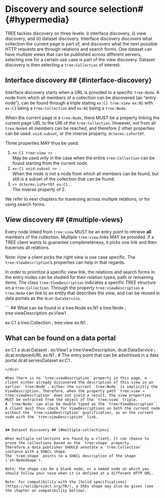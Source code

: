 # Discovery and source selection# {#hypermedia}

TREE tackles discovery on three levels: i) interface discovery, ii) view discovery, and iii) dataset discovery.
Interface discovery discovers what collection the current page is part of, and discovers what the next possible HTTP requests are through relations and search forms.
One dataset can have multiple views that can be published across different servers, selecting one for a certain use case is part of the view discovery.
Dataset discovery is then selecting a `tree:Collection` of interest.


## Interface discovery ## {#interface-discovery}

Interface discovery starts when a URL is provided to a specific `tree:Node`.
A node from which all members of a collection can be discovered (an “entry node”), can be found through a triple stating `ex:C1 tree:view ex:N1` with `ex:C1` being a `tree:Collection` and `ex:N1` being a `tree:Node`.

When the current page is a `tree:Node`, there MUST be a property linking the current page URL to the URI of the `tree:Collection`. However, not from all `tree:Node`s all members can be reached, and therefore 2 other properties can be used: `void:subset`, or the inverse property, `dcterms:isPartOf`.

Three properties MAY thus be used:
 1. `ex:C1 tree:view <> .`<br/>May be used *only* in the case when the entire `tree:Collection` can be found starting from the current node.
 2. `ex:C1 void:subset <> .`<br/>When the node is not a node from which all members can be found, but still is a subset of the collection that can be found.
 3. `<> dcterms:isPartOf ex:C1 .`<br/>The inverse property of 2.

We refer to next chapters for traversing across multiple relations, or for using search forms.

## View discovery ## {#multiple-views}

Every node linked from `tree:view` MUST be an entry point to retrieve **all** members of the collection.
Multiple `tree:view` links MAY be provided.
If a TREE client wants to guarantee compleneteness, it picks one link and then traverses all relations.

Note: How a client picks the right view is use case specific. The `tree:ViewDescription`’s properties can help in that regards.

In order to prioritize a specific view link, the relations and search forms in the entry nodes can be studied for their relation types, path or remaining items.
The class `tree:ViewDescription` indicates a specific TREE structure on a `tree:Collection`.
Through the property `tree:viewDescription` a `tree:Node` can link to an entity that describes the view, and can be reused in data portals as the `dcat:DataService`.

<div class="example">
```
## What can be found in a tree:Node
ex:N1 a tree:Node ;
  tree:viewDescription ex:View1 .
  
ex:C1 a tree:Collection ;
  tree:view ex:N1 .

## What can be found on a data portal
ex:C1 a dcat:Dataset .
ex:View1 a tree:ViewDescription, dcat:DataService ;
  dcat:endpointURL ex:N1 ; # The entry point that can be advertised in a data portal
  dcat:servesDataset ex:C1 .
```
</div>

When there is no `tree:viewDescription` property in this page, a client either already discovered the description of this view in an earlier `tree:Node`, either the current `tree:Node` is implicitly the ViewDescription. Therefore, when the property path `tree:view → tree:viewDescription` does not yield a result, the view properties MUST be extracted from the object of the `tree:view` triple.
A `tree:Node` can also be double typed as the `tree:ViewDescription`. A client must thus check for ViewDescriptions on both the current node without the `tree:viewDescription` qualification, as on the current node with the `tree:viewDescription` link.


## Dataset discovery ## {#multiple-collections}

When multiple collections are found by a client, it can choose to prune the collections based on the `tree:shape` property.
Therefore a data publisher SHOULD annotate a `tree:Collection` instance with a SHACL shape.
The `tree:shape` points to a SHACL description of the shape (`sh:NodeShape`).

Note: the shape can be a blank node, or a named node on which you should follow your nose when it is defined at a different HTTP URL.

Note: For compatibility with the [Solid specifications](https://solidproject.org/TR/), a ShEx shape may also be given (see the chapter on compatibility bellow).
